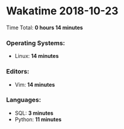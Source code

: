 # Wakatime 2018-10-23

Time Total: **0 hours 14 minutes**

### Operating Systems:
- Linux: **14 minutes** 

### Editors:
- Vim: **14 minutes** 

### Languages:
- SQL: **3 minutes** 
- Python: **11 minutes** 

